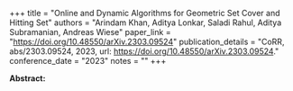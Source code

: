 +++
title = "Online and Dynamic Algorithms for Geometric Set Cover and Hitting Set"
authors = "Arindam Khan, Aditya Lonkar, Saladi Rahul, Aditya Subramanian, Andreas Wiese"
paper_link = "https://doi.org/10.48550/arXiv.2303.09524"
publication_details = "CoRR, abs/2303.09524, 2023, url: <a href='https://doi.org/10.48550/arXiv.2303.09524' target='_blank'>https://doi.org/10.48550/arXiv.2303.09524</a>."
conference_date = "2023"
notes = ""
+++

<b>Abstract:</b>

